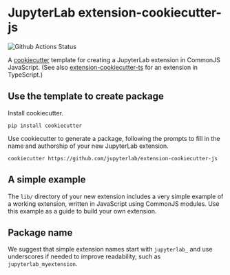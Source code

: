 # JupyterLab extension-cookiecutter-js

![Github Actions Status](https://github.com/jupyterlab/extension-cookiecutter-js/workflows/CI/badge.svg)

A [cookiecutter](https://github.com/cookiecutter/cookiecutter) template for creating
a JupyterLab extension in CommonJS JavaScript. (See also
[extension-cookiecutter-ts](https://github.com/jupyterlab/extension-cookiecutter-ts)
for an extension in TypeScript.)

## Use the template to create package

Install cookiecutter.

```
pip install cookiecutter
```

Use cookiecutter to generate a package, following the prompts to fill in the name and authorship of your new JupyterLab extension.

```
cookiecutter https://github.com/jupyterlab/extension-cookiecutter-js
```

## A simple example

The ``lib/`` directory of your new extension includes a very simple example of a working extension, written in JavaScript using CommonJS modules. Use this example as a guide to build your own extension.

## Package name

We suggest that simple extension names start with `jupyterlab_` and use underscores if needed to improve readability, such as `jupyterlab_myextension`.
